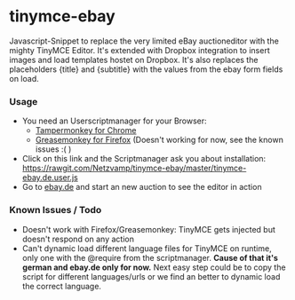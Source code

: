 # tinymce-ebay

Javascript-Snippet to replace the very limited eBay auctioneditor with the mighty TinyMCE Editor. It's extended with Dropbox integration to insert images and load templates hostet on Dropbox. It's also replaces the placeholders {title} and {subtitle} with the values from the ebay form fields on load.

### Usage 
* You need an Userscriptmanager for your Browser: 
	* [Tampermonkey for Chrome](https://chrome.google.com/webstore/detail/tampermonkey/dhdgffkkebhmkfjojejmpbldmpobfkfo?hl=de)
    * [Greasemonkey for Firefox](https://addons.mozilla.org/en-US/firefox/addon/greasemonkey/) (Doesn't working for now, see the known issues :( )
* Click on this link and the Scriptmanager ask you about installation: 
https://rawgit.com/Netzvamp/tinymce-ebay/master/tinymce-ebay.de.user.js
* Go to [ebay.de](http://www.ebay.de) and start an new auction to see the editor in action

### Known Issues / Todo
* Doesn't work with Firefox/Greasemonkey: TinyMCE gets injected but doesn't respond on any action
* Can't dynamic load different language files for TinyMCE on runtime, only one with the @require from the scriptmanager. __Cause of that it's german and ebay.de only for now.__ Next easy step could be to copy the script for different languages/urls or we find an better to dynamic load the correct language.
